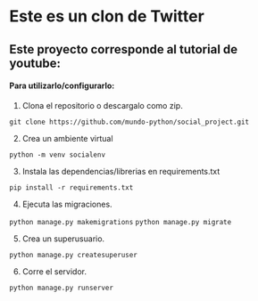 # Este es un clon de Twitter

## Este proyecto corresponde al tutorial de youtube: 

#### Para utilizarlo/configurarlo:

1. Clona el repositorio o descargalo como zip.

```git clone https://github.com/mundo-python/social_project.git```


2. Crea un ambiente virtual 

```python -m venv socialenv```


3. Instala las dependencias/librerias en requirements.txt

```pip install -r requirements.txt```


4. Ejecuta las migraciones.

```python manage.py makemigrations```
```python manage.py migrate```


5. Crea un superusuario.

```python manage.py createsuperuser```

6. Corre el servidor.

```python manage.py runserver```